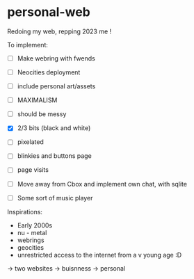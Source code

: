 # personal-web
Redoing my web, repping 2023 me ! 



To implement:
- [ ] Make webring with fwends
- [ ] Neocities deployment
- [ ] include personal art/assets 
- [ ] MAXIMALISM
- [ ] should be messy
- [X] 2/3 bits (black and white)
- [ ] pixelated
- [ ] blinkies and buttons page
- [ ] page visits
- [ ] Move away from Cbox and implement own chat, with sqlite
- [ ] Some sort of music player 


Inspirations:
- Early 2000s
- nu - metal 
- webrings
- geocities
- unrestricted access to the internet from a v young age :D


-> two websites 
-> buisnness 
-> personal 
